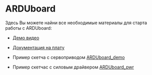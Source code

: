 # ARDUboard

Здесь Вы можете найни все необходимые материалы для старта работы с ARDUboard:

- [Демо видеo]()

- [Документация на плату](https://github.com/serhiy23412/arduboard/blob/master/Arduboard_datasheet.docx)

- Пример скетча с сервоприводом [ARDUboard_demo](https://github.com/serhiy23412/arduboard/tree/master/ARDUboard_demo)
- Пример скетчас с силовым драйвером [ARDUboard_pwr](https://github.com/serhiy23412/arduboard/tree/master/ARDUboard_pwr)
